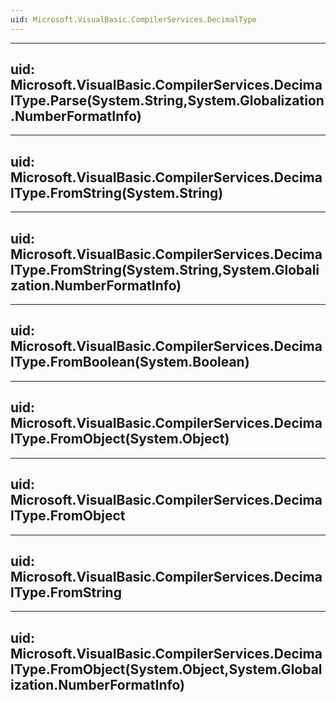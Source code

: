```yaml
---
uid: Microsoft.VisualBasic.CompilerServices.DecimalType
---
```


---
uid: Microsoft.VisualBasic.CompilerServices.DecimalType.Parse(System.String,System.Globalization.NumberFormatInfo)
---

---
uid: Microsoft.VisualBasic.CompilerServices.DecimalType.FromString(System.String)
---

---
uid: Microsoft.VisualBasic.CompilerServices.DecimalType.FromString(System.String,System.Globalization.NumberFormatInfo)
---

---
uid: Microsoft.VisualBasic.CompilerServices.DecimalType.FromBoolean(System.Boolean)
---

---
uid: Microsoft.VisualBasic.CompilerServices.DecimalType.FromObject(System.Object)
---

---
uid: Microsoft.VisualBasic.CompilerServices.DecimalType.FromObject
---

---
uid: Microsoft.VisualBasic.CompilerServices.DecimalType.FromString
---

---
uid: Microsoft.VisualBasic.CompilerServices.DecimalType.FromObject(System.Object,System.Globalization.NumberFormatInfo)
---
